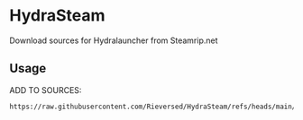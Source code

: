# HydraSteam
Download sources for Hydralauncher from Steamrip.net

## Usage

ADD TO SOURCES:
```bash
https://raw.githubusercontent.com/Rieversed/HydraSteam/refs/heads/main/hydrasteam.json
```
